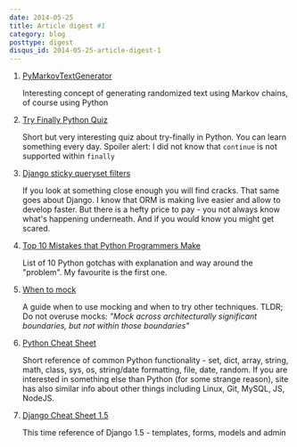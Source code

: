 ```yaml
---
date: 2014-05-25
title: Article digest #1
category: blog
posttype: digest
disqus_id: 2014-05-25-article-digest-1
---
```


1. [PyMarkovTextGenerator](https://github.com/FEE1DE4D/PyMarkovTextGenerator)

    Interesting concept of generating randomized text using Markov chains, of course using Python

2. [Try Finally Python Quiz](http://nuitka.net/posts/try-finally-python-quiz.html)

    Short but very interesting quiz about try-finally in Python. You can learn something every day. Spoiler alert: I did not know that ```continue``` is not supported within ```finally```

3. [Django sticky queryset filters](http://blog.ionelmc.ro/2014/05/10/django-sticky-queryset-filters/)

    If you look at something close enough you will find cracks. That same goes about Django. I know that ORM is making live easier and allow to develop faster. But there is a hefty price to pay - you not always know what's happening underneath. And if you would know you might get scared.

4. [Top 10 Mistakes that Python Programmers Make](http://www.toptal.com/python/top-10-mistakes-that-python-programmers-make)

    List of 10 Python gotchas with explanation and way around the "problem". My favourite is the first one.

5. [When to mock](http://blog.8thlight.com/uncle-bob/2014/05/10/WhenToMock.html)

    A guide when to use mocking and when to try other techniques.
    TLDR; Do not overuse mocks:
    *"Mock across architecturally significant boundaries, but not within those boundaries"*

6. [Python Cheat Sheet](http://overapi.com/python/)

    Short reference of common Python functionality - set, dict, array, string, math, class, sys, os, string/date formatting, file, date, random. If you are interested in something else than Python (for some strange reason), site has also similar info about other things including Linux, Git, MySQL, JS, NodeJS.

7. [Django Cheat Sheet 1.5](http://around-technology.blogspot.fr/2014/04/django-cheat-sheet-15.html)

    This time reference of Django 1.5 - templates, forms, models and admin

